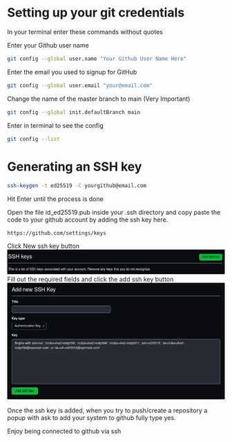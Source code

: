 # Setting up your git credentials

In your terminal enter these commands without quotes

Enter your Github user name

```bash
git config --global user.name "Your Github User Name Here"
```

Enter the email you used to signup for GitHub

```bash
git config --global user.email "your@email.com"
```

Change the name of the master branch to main (Very Important)

```bash
git config --global init.defaultBranch main
```

Enter in terminal to see the config

```bash
git config --list
```

# Generating an SSH key

```bash
ssh-keygen -t ed25519 -C yourgithub@email.com
```

Hit Enter until the process is done

Open the file id_ed25519.pub inside your .ssh directory and copy paste the code to your github account by adding the ssh key here.

```url
https://github.com/settings/keys
```

Click New ssh key button
![alt text](sshbutton.png)
Fill out the required fields and click the add ssh key button
![alt text](newsshsubmit.png)

Once the ssh key is added, when you try to push/create a repository a popup with ask to add your system to github fully type yes.

Enjoy being connected to github via ssh
